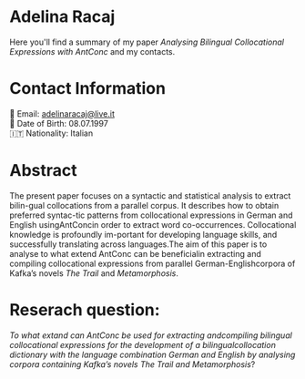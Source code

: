 # Adelina Racaj
Here you'll find a summary of my paper <em>Analysing Bilingual Collocational Expressions with AntConc</em> and my contacts.

# Contact Information 
 :email: Email: adelinaracaj@live.it  
 :date: Date of Birth: 08.07.1997  
 :it: Nationality: Italian  
 
 # Abstract
The present paper focuses on a syntactic and statistical analysis to extract bilin-gual collocations from a parallel corpus. It describes how to obtain preferred syntac-tic patterns from collocational expressions in German and English usingAntConcin order to extract word co-occurrences. Collocational knowledge is profoundly im-portant for developing language skills, and successfully translating across languages.The aim of this paper is to analyse to what extend AntConc can be beneficialin extracting and compiling collocational expressions from parallel German-Englishcorpora of Kafka’s novels <em>The Trail</em> and <em>Metamorphosis</em>.
  
 # Reserach question:
<em>To what extand can AntConc be used for extracting andcompiling bilingual collocational expressions for the development of a bilingualcollocation dictionary with the language combination German and English by analysing corpora containing Kafka’s novels The Trail and Metamorphosis</em>?
  
